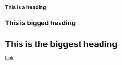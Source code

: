 ### This is a heading
## This is bigged heading
# This is the biggest heading

[Link](http://google.com)